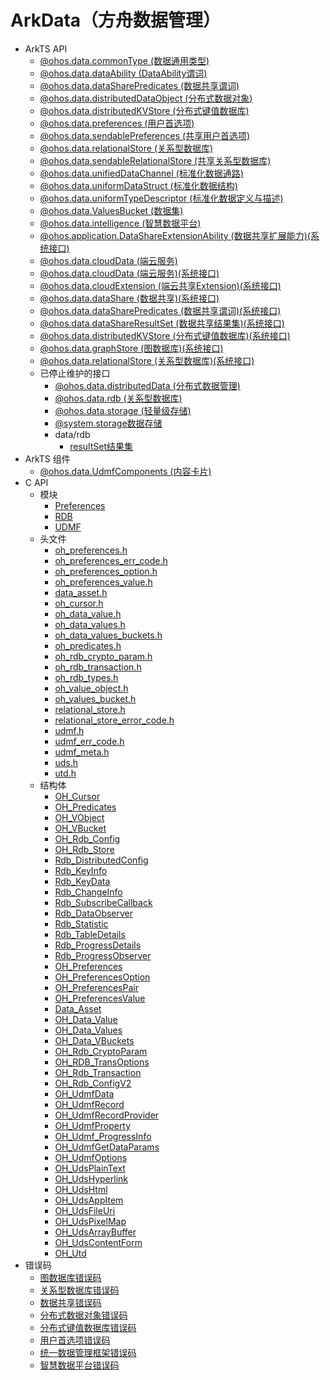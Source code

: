 # ArkData（方舟数据管理）

- ArkTS API<!--arkdata-arkts--> 
  - [@ohos.data.commonType (数据通用类型)](js-apis-data-commonType.md)
  - [@ohos.data.dataAbility (DataAbility谓词)](js-apis-data-ability.md)
  - [@ohos.data.dataSharePredicates (数据共享谓词)](js-apis-data-dataSharePredicates.md)
  - [@ohos.data.distributedDataObject (分布式数据对象)](js-apis-data-distributedobject.md)
  - [@ohos.data.distributedKVStore (分布式键值数据库)](js-apis-distributedKVStore.md)
  - [@ohos.data.preferences (用户首选项)](js-apis-data-preferences.md)
  - [@ohos.data.sendablePreferences (共享用户首选项)](js-apis-data-sendablePreferences.md)
  - [@ohos.data.relationalStore (关系型数据库)](js-apis-data-relationalStore.md)
  - [@ohos.data.sendableRelationalStore (共享关系型数据库)](js-apis-data-sendableRelationalStore.md)
  - [@ohos.data.unifiedDataChannel (标准化数据通路)](js-apis-data-unifiedDataChannel.md)
  - [@ohos.data.uniformDataStruct (标准化数据结构)](js-apis-data-uniformDataStruct.md)
  - [@ohos.data.uniformTypeDescriptor (标准化数据定义与描述)](js-apis-data-uniformTypeDescriptor.md)
  - [@ohos.data.ValuesBucket (数据集)](js-apis-data-valuesBucket.md)
  - [@ohos.data.intelligence (智慧数据平台)](js-apis-data-intelligence.md)
  <!--Del-->
  - [@ohos.application.DataShareExtensionAbility (数据共享扩展能力)(系统接口)](js-apis-application-dataShareExtensionAbility-sys.md)
  <!--DelEnd-->
  - [@ohos.data.cloudData (端云服务)](js-apis-data-cloudData.md)
  <!--Del-->
  - [@ohos.data.cloudData (端云服务)(系统接口)](js-apis-data-cloudData-sys.md)
  - [@ohos.data.cloudExtension (端云共享Extension)(系统接口)](js-apis-data-cloudExtension-sys.md)
  - [@ohos.data.dataShare (数据共享)(系统接口)](js-apis-data-dataShare-sys.md)
  - [@ohos.data.dataSharePredicates (数据共享谓词)(系统接口)](js-apis-data-dataSharePredicates-sys.md)
  - [@ohos.data.dataShareResultSet (数据共享结果集)(系统接口)](js-apis-data-DataShareResultSet-sys.md)
  - [@ohos.data.distributedKVStore (分布式键值数据库)(系统接口)](js-apis-distributedKVStore-sys.md)
  - [@ohos.data.graphStore (图数据库)(系统接口)](js-apis-data-graphStore-sys.md)
  - [@ohos.data.relationalStore (关系型数据库)(系统接口)](js-apis-data-relationalStore-sys.md)
  <!--DelEnd-->
  - 已停止维护的接口<!--arkdata-arkts-dep-->
    - [@ohos.data.distributedData (分布式数据管理)](js-apis-distributed-data.md)
    - [@ohos.data.rdb (关系型数据库)](js-apis-data-rdb.md)
    - [@ohos.data.storage (轻量级存储)](js-apis-data-storage.md)
    - [@system.storage数据存储](js-apis-system-storage.md)
    - data/rdb
      - [resultSet结果集](js-apis-data-resultset.md)
- ArkTS 组件<!--arkdata-comp-->
  - [@ohos.data.UdmfComponents (内容卡片)](js-apis-data-UdmfComponents.md)
- C API<!--arkdata-c-->
  - 模块<!--arkdata-module-->
    - [Preferences](capi-preferences.md)
    - [RDB](capi-rdb.md)
    - [UDMF](capi-udmf.md)
  - 头文件<!--arkdata-headerfile-->
    - [oh_preferences.h](capi-oh-preferences-h.md)
    - [oh_preferences_err_code.h](capi-oh-preferences-err-code-h.md)
    - [oh_preferences_option.h](capi-oh-preferences-option-h.md)
    - [oh_preferences_value.h](capi-oh-preferences-value-h.md)
    - [data_asset.h](capi-data-asset-h.md)
    - [oh_cursor.h](capi-oh-cursor-h.md)
    - [oh_data_value.h](capi-oh-data-value-h.md)
    - [oh_data_values.h](capi-oh-data-values-h.md)
    - [oh_data_values_buckets.h](capi-oh-data-values-buckets-h.md)
    - [oh_predicates.h](capi-oh-predicates-h.md)
    - [oh_rdb_crypto_param.h](capi-oh-rdb-crypto-param-h.md)
    - [oh_rdb_transaction.h](capi-oh-rdb-transaction-h.md)
    - [oh_rdb_types.h](capi-oh-rdb-types-h.md)
    - [oh_value_object.h](capi-oh-value-object-h.md)
    - [oh_values_bucket.h](capi-oh-values-bucket-h.md)
    - [relational_store.h](capi-relational-store-h.md)
    - [relational_store_error_code.h](capi-relational-store-error-code-h.md)
    - [udmf.h](capi-udmf-h.md)
    - [udmf_err_code.h](capi-udmf-err-code-h.md)
    - [udmf_meta.h](capi-udmf-meta-h.md)
    - [uds.h](capi-uds-h.md)
    - [utd.h](capi-utd-h.md)
  - 结构体<!--arkdata-struct-->
    - [OH_Cursor](capi-oh-cursor.md)
    - [OH_Predicates](capi-oh-predicates.md)
    - [OH_VObject](capi-oh-vobject.md)
    - [OH_VBucket](capi-oh-vbucket.md)
    - [OH_Rdb_Config](capi-oh-rdb-config.md)
    - [OH_Rdb_Store](capi-oh-rdb-store.md)
    - [Rdb_DistributedConfig](capi-rdb-distributedconfig.md)
    - [Rdb_KeyInfo](capi-rdb-keyinfo.md)
    - [Rdb_KeyData](capi-rdb-keydata.md)
    - [Rdb_ChangeInfo](capi-rdb-changeinfo.md)
    - [Rdb_SubscribeCallback](capi-rdb-subscribecallback.md)
    - [Rdb_DataObserver](capi-rdb-dataobserver.md)
    - [Rdb_Statistic](capi-rdb-statistic.md)
    - [Rdb_TableDetails](capi-rdb-tabledetails.md)
    - [Rdb_ProgressDetails](capi-rdb-progressdetails.md)
    - [Rdb_ProgressObserver](capi-rdb-progressobserver.md)
    - [OH_Preferences](capi-oh-preferences.md)
    - [OH_PreferencesOption](capi-oh-preferencesoption.md)
    - [OH_PreferencesPair](capi-oh-preferencespair.md)
    - [OH_PreferencesValue](capi-oh-preferencesvalue.md)
    - [Data_Asset](capi-data-asset.md)
    - [OH_Data_Value](capi-oh-data-value.md)
    - [OH_Data_Values](capi-oh-data-values.md)
    - [OH_Data_VBuckets](capi-oh-data-vbuckets.md)
    - [OH_Rdb_CryptoParam](capi-oh-rdb-cryptoparam.md)
    - [OH_RDB_TransOptions](capi-oh-rdb-transoptions.md)
    - [OH_Rdb_Transaction](capi-oh-rdb-transaction.md)
    - [OH_Rdb_ConfigV2](capi-oh-rdb-configv2.md)
    - [OH_UdmfData](capi-oh-udmfdata.md)
    - [OH_UdmfRecord](capi-oh-udmfrecord.md)
    - [OH_UdmfRecordProvider](capi-oh-udmfrecordprovider.md)
    - [OH_UdmfProperty](capi-oh-udmfproperty.md)
    - [OH_Udmf_ProgressInfo](capi-oh-udmf-progressinfo.md)
    - [OH_UdmfGetDataParams](capi-oh-udmfgetdataparams.md)
    - [OH_UdmfOptions](capi-oh-udmfoptions.md)
    - [OH_UdsPlainText](capi-oh-udsplaintext.md)
    - [OH_UdsHyperlink](capi-oh-udshyperlink.md)
    - [OH_UdsHtml](capi-oh-udshtml.md)
    - [OH_UdsAppItem](capi-oh-udsappitem.md)
    - [OH_UdsFileUri](capi-oh-udsfileuri.md)
    - [OH_UdsPixelMap](capi-oh-udspixelmap.md)
    - [OH_UdsArrayBuffer](capi-oh-udsarraybuffer.md)
    - [OH_UdsContentForm](capi-oh-udscontentform.md)
    - [OH_Utd](capi-oh-utd.md)
- 错误码<!--arkdata-arkts-errcode-->
  <!--Del-->
  - [图数据库错误码](errorcode-data-gdb.md)
  <!--DelEnd-->
  - [关系型数据库错误码](errorcode-data-rdb.md)
  - [数据共享错误码](errorcode-datashare.md)
  - [分布式数据对象错误码](errorcode-distributed-dataObject.md)
  - [分布式键值数据库错误码](errorcode-distributedKVStore.md)
  - [用户首选项错误码](errorcode-preferences.md)
  - [统一数据管理框架错误码](errorcode-udmf.md)
  - [智慧数据平台错误码](errorcode-intelligence.md)

